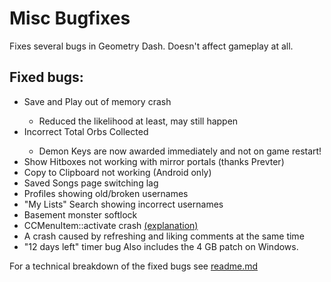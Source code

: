 # Misc Bugfixes
Fixes several bugs in Geometry Dash. Doesn't affect gameplay at all.

## Fixed bugs:
- <cj>Save and Play</c> out of memory <cr>crash</c>
  - Reduced the likelihood at least, may still happen
- <cr>Incorrect</c> <cj>Total Orbs Collected</c>
  - <co>Demon Keys</c> are now awarded <cg>immediately</c> and not on game restart!
- <cj>Show Hitboxes</c> not working with <co>mirror portals</c> (thanks Prevter)
- <cj>Copy to Clipboard</c> not working (Android only)
- <cj>Saved Songs</c> page switching <cr>lag</c>
- <cj>Profiles</c> showing <cr>old/broken</c> usernames
- <cj>"My Lists" Search</c> showing <cr>incorrect usernames</c>
- <cj>Basement monster</c> <cr>softlock</c>
- <cj>CCMenuItem::activate</c> <cr>crash</c> [(explanation)](https://twitter.com/HJfod/status/1760076909663158588)
- A <cr>crash</c> caused by <cj>refreshing and liking</c> <co>comments</c> at the same time
- <cr>"12 days left"</c> timer bug
Also includes the <co>4 GB patch</c> on <cj>Windows</c>.

For a technical breakdown of the fixed bugs see [readme.md](https://github.com/Cvolton/miscbugfixes-geode/blob/master/README.md)